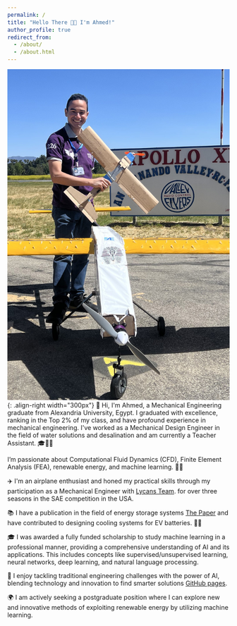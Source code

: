 ```yaml
---
permalink: /
title: "Hello There 👋🏻 I'm Ahmed!"
author_profile: true
redirect_from: 
  - /about/
  - /about.html
---
```



![Image](./images/airplane.jpg){: .align-right width="300px"}
👋 Hi, I'm Ahmed, a Mechanical Engineering graduate from Alexandria University, Egypt. I graduated with excellence, ranking in the Top 2% of my class, and have profound experience in mechanical engineering. I've worked as a Mechanical Design Engineer in the field of water solutions and desalination and am currently a Teacher Assistant. 🎓👨‍🏫

I’m passionate about Computational Fluid Dynamics (CFD), Finite Element Analysis (FEA), renewable energy, and machine learning. 🌱🔧

✈️ I'm an airplane enthusiast and honed my practical skills through my participation as a Mechanical Engineer with [Lycans Team](https://www.facebook.com/Lycans.Aircraft). for over three seasons in the SAE competition in the USA.

📚 I have a publication in the field of energy storage systems [The Paper](https://www.sciencedirect.com/science/article/abs/pii/S2352152X23002293?via%3Dihub) and have contributed to designing cooling systems for EV batteries. 🚗💡

🎓 I was awarded a fully funded scholarship to study machine learning in a professional manner, providing a comprehensive understanding of AI and its applications. This includes concepts like supervised/unsupervised learning, neural networks, deep learning, and natural language processing.

🤖 I enjoy tackling traditional engineering challenges with the power of AI, blending technology and innovation to find smarter solutions [GitHub pages](https://github.com/ahmedalkadi).

🌍 I am actively seeking a postgraduate position where I can explore new and innovative methods of exploiting renewable energy by utilizing machine learning.

